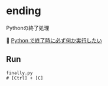 # ending

Pythonの終了処理  

📖 [Python で終了時に必ず何か実行したい](https://qiita.com/qualitia_cdev/items/f536002791671c6238e3)  

## Run

```shell
finally.py
# [Ctrl] + [C]
```
